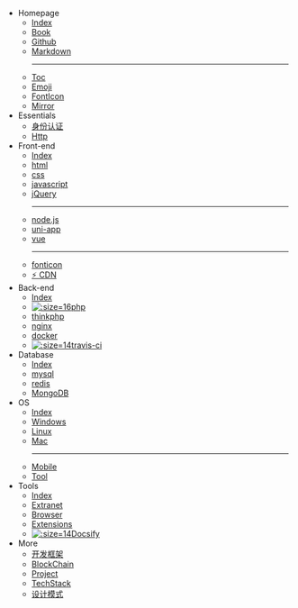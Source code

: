 - Homepage
  - [<i class="ri-rocket-line"></i> Index](/home/)
  - [<i class="fa fa-book"></i> Book](/home/book.md)
  - [<i class="fa fa-github fa-lg"></i> Github](/tools/github.md)
  - [<i class="icon octicon-file markdown-icon"></i> Markdown](/tools/markdown.md)<hr>
  - [<i class="fa fa-list-ul fa-flip-horizontal"></i> Toc](/home/toc)
  - [<i class="bi bi-emoji-wink"></i> Emoji](/home/emoji.md)
  - [<i class="fa fa-fonticons"></i> FontIcon](/front-end/iconfont.md)
  - [<ion-icon name="fast-food-outline"></ion-icon> Mirror](/home/?id=镜像站)
- Essentials
  - [身份认证](/essential/identity.md)
  - [Http](/essential/http.md)
- Front-end
  - [<i class="ri-rocket-line"></i> Index](/front-end/)
  - [<i class="fa fa-html5 medium-orange"></i> html](/front-end/html/)
  - [<i class="fa fa-css3 medium-blue"></i> css](/front-end/css/)
  - [<i class="icon octicon-file js-icon medium-yellow"></i> javascript](/front-end/javascript/)
  - [<i class="icon octicon-file jquery-icon medium-blue"></i> jQuery](/front-end/jquery.md)<hr>
  - [<i class="icon octicon-file node-icon"></i> node.js](/front-end/node.js/)
  - [<i class="iconfont icon-uniapp dark-green"></i> uni-app](/front-end/uniapp/)
  - [<i class="icon octicon-file vue-icon light-green"></i> vue](/front-end/vue/)<hr>
  - [<i class="fa fa-fonticons"></i> fonticon](/front-end/iconfont.md)
  - [⚡ CDN](/front-end/?id=CDN-⚡)
- Back-end
  - [<i class="ri-rocket-line"></i> Index](/back-end/)
  - [![](https://www.php.net/favicon.ico ':size=16')php](/back-end/php/)
  - [<i class="fa fa-fire medium-green"></i> thinkphp](/back-end/thinkphp/)
  - [<i class="icon octicon-file nginx-icon dark-green"></i> nginx](/back-end/nginx.md)
  - [<span class="icon octicon-file docker-icon dark-blue"></span> docker](/back-end/docker.md "Docker")
  - [![](https://cdn.travis-ci.org/images/favicon-076a22660830dc325cc8ed70e7146a59.png ':size=14')travis-ci](/back-end/travis-ci.md "Travis Ci")
- Database
  - [<i class="ri-rocket-line"></i> Index](/database/)
  - [<i class="icon octicon-file mysql-icon dark-blue"></i> mysql](/database/mysql/)
  - [<i class="icon octicon-file redis-icon medium-red"></i> redis](/database/redis/)
  - [<i class="icon octicon-file mongodb-icon dark-green"></i> MongoDB](/database/mongodb/)
- OS
  - [<i class="ri-rocket-line"></i> Index](/os/)
  - [<i class="fa fa-windows"></i> Windows](/os/windows/)
  - [<i class="fa fa-linux"></i> Linux](/os/linux/)
  - [<i class="fa fa-apple"></i> Mac](/os/mac/)<hr />
  - [<i class="fa fa-mobile"></i> Mobile](/os/mobile/)
  - [<i class="fa fa-wrench"></i> Tool](/tools/)
- Tools
  - [<i class="ri-rocket-line"></i> Index](/tools/)
  - [<i class="ri-magic-line dark-yellow"></i> Extranet](/tools/vpn.md)
  - [<i class="ri-earth-line medium-green"></i> Browser](/tools/browser.md "浏览器")
  - [<ion-icon name="extension-puzzle-outline"></ion-icon> Extensions](/tools/browser-extensions)
  - [![](http://docsify.js.org/_media/favicon.ico ':size=14')Docsify](/tools/docsify.md)
- More
  - [<i class="ri-fire-line light-red"></i> 开发框架](/开发框架/)
  - [<i class="ri-fire-line light-red"></i> BlockChain](/blockchain/)
  - [<i class="ri-fire-line light-red"></i> Project](/project/)
  - [TechStack](/tech-stack/ "技术栈")
  - [设计模式](/设计模式/)

<!--

- [<i class="fa fa-laptop"></i> Homepage](/home/)
- <i class="fa fa-folder-open-o"></i> [Front-end](/front-end/)
  - [<i class="fa fa-html5 medium-orange"></i> html](/front-end/html/)
  - [<i class="fa fa-css3 medium-blue"></i> css](/front-end/css/)
  - [<i class="icon octicon-file js-icon medium-yellow"></i> javascript](/front-end/javascript/)
  - [<i class="icon octicon-file node-icon"></i> node.js](/front-end/node.js/)
  - [<i class="iconfont icon-uniapp dark-green"></i> uni-app](/front-end/uniapp/)
  - [<i class="icon octicon-file vue-icon light-green"></i> vue](/front-end/vue/)
- <i class="fa fa-folder-open-o"></i> Back-end
  - [<span class="icon octicon-file php-icon dark-blue "></span> php](/back-end/php/)
  - [thinkphp](/back-end/thinkphp/)
  - [<span class="icon octicon-file docker-icon dark-blue "></span> docker](/back-end/docker.md "Docker")
- <i class="fa fa-folder-open-o"></i> Database
  - [<i class="iconfont icon-mysql"></i> mysql](/database/mysql/)
  - [<i class="iconfont icon-redis"></i> redis](/database/redis/)
- <i class="fa fa-folder-open-o"></i> [OS](/os/)
  - [<i class="fa fa-windows"></i> Windows](/os/windows/)
  - [<i class="fa fa-linux"></i> Linux](/os/linux/)
  - [<i class="fa fa-apple"></i> Mac](/os/mac/)
- [<i class="fa fa-cube"></i> Tools](/tools/)
- <i class="fa fa-ellipsis-h"></i>
  - [开发框架](/开发框架/)
  - [区块链](/区块链/)
  - [设计模式](/设计模式/)

-->

